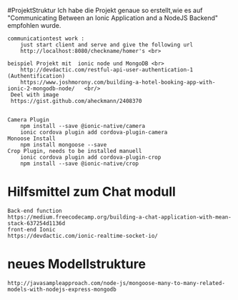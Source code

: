 #ProjektStruktur
    Ich habe die Projekt genaue so erstellt,wie es auf "Communicating Between an Ionic Application and a NodeJS Backend"
    empfohlen wurde.
    
    communicationtest work :
        just start client and serve and give the following url
        http://localhost:8080/checkname/homer's <br>
     
    beispiel Projekt mit  ionic node und MongoDB <br>
        http://devdactic.com/restful-api-user-authentication-1 (Authentification)            
        https://www.joshmorony.com/building-a-hotel-booking-app-with-ionic-2-mongodb-node/   <br/>
     Deel with image 
     https://gist.github.com/aheckmann/2408370


    Camera Plugin
        npm install --save @ionic-native/camera
        ionic cordova plugin add cordova-plugin-camera
    Monoose Install
        npm install mongoose --save
    Crop Plugin, needs to be installed manuell
        ionic cordova plugin add cordova-plugin-crop
        npm install --save @ionic-native/crop

# Hilfsmittel zum Chat modull
    Back-end function
    https://medium.freecodecamp.org/building-a-chat-application-with-mean-stack-637254d1136d
    front-end Ionic
    https://devdactic.com/ionic-realtime-socket-io/
# neues Modellstrukture

    http://javasampleapproach.com/node-js/mongoose-many-to-many-related-models-with-nodejs-express-mongodb
   
    
